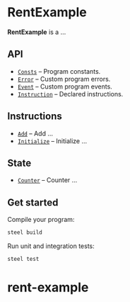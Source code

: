 # RentExample

**RentExample** is a ...
        
## API
- [`Consts`](api/src/consts.rs) – Program constants.
- [`Error`](api/src/error.rs) – Custom program errors.
- [`Event`](api/src/event.rs) – Custom program events.
- [`Instruction`](api/src/instruction.rs) – Declared instructions.

## Instructions
- [`Add`](program/src/add.rs) – Add ...
- [`Initialize`](program/src/initialize.rs) – Initialize ...

## State
- [`Counter`](api/src/state/counter.rs) – Counter ...

## Get started

Compile your program:
```sh
steel build
```

Run unit and integration tests:
```sh
steel test
```
# rent-example
